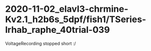 # 2020-11-02_elavl3-chrmine-Kv2.1_h2b6s_5dpf/fish1/TSeries-lrhab_raphe_40trial-039
VoltageRecording stopped short :/